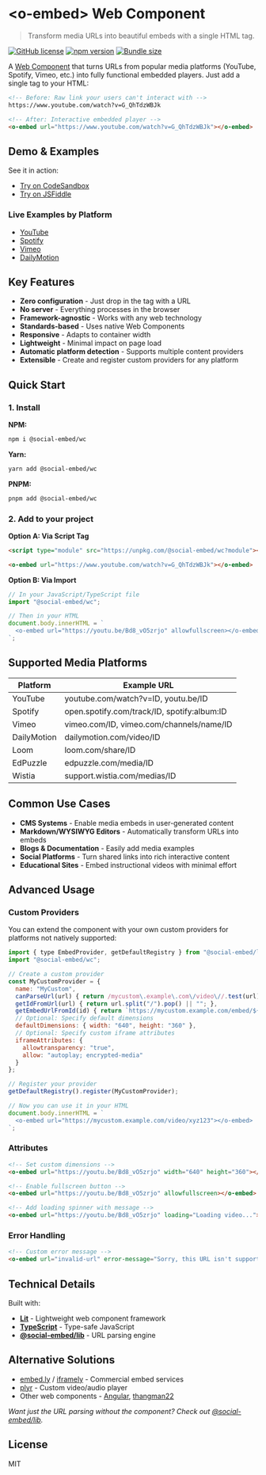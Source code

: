 # &lt;o-embed&gt; Web Component

> Transform media URLs into beautiful embeds with a single HTML tag.

[![GitHub license](https://img.shields.io/badge/license-MIT-blue.svg)](https://github.com/social-embed/social-embed/blob/master/LICENSE)
[![npm version](https://img.shields.io/npm/v/@social-embed/wc.svg?style=flat)](https://www.npmjs.com/package/@social-embed/wc)
[![Bundle size](https://img.shields.io/bundlephobia/minzip/@social-embed/wc)](https://bundlephobia.com/package/@social-embed/wc)

A [Web Component](https://developer.mozilla.org/en-US/docs/Web/Web_Components) that turns URLs from popular media platforms (YouTube, Spotify, Vimeo, etc.) into fully functional embedded players. Just add a single tag to your HTML:

```html
<!-- Before: Raw link your users can't interact with -->
https://www.youtube.com/watch?v=G_QhTdzWBJk

<!-- After: Interactive embedded player -->
<o-embed url="https://www.youtube.com/watch?v=G_QhTdzWBJk"></o-embed>
```

## Demo & Examples

See it in action:
- [Try on CodeSandbox](https://codepen.io/attachment/pen/poRRwdy)
- [Try on JSFiddle](https://jsfiddle.net/gitpull/vc13Lhkz/)

### Live Examples by Platform

- [YouTube](https://social-embed.git-pull.com/wc/providers/youtube)
- [Spotify](https://social-embed.git-pull.com/wc/providers/spotify)
- [Vimeo](https://social-embed.git-pull.com/wc/providers/vimeo)
- [DailyMotion](https://social-embed.git-pull.com/wc/providers/dailymotion)

## Key Features

- **Zero configuration** - Just drop in the tag with a URL
- **No server** - Everything processes in the browser
- **Framework-agnostic** - Works with any web technology
- **Standards-based** - Uses native Web Components
- **Responsive** - Adapts to container width
- **Lightweight** - Minimal impact on page load
- **Automatic platform detection** - Supports multiple content providers
- **Extensible** - Create and register custom providers for any platform

## Quick Start

### 1. Install

**NPM:**
```bash
npm i @social-embed/wc
```

**Yarn:**
```bash
yarn add @social-embed/wc
```

**PNPM:**
```bash
pnpm add @social-embed/wc
```

### 2. Add to your project

**Option A: Via Script Tag**
```html
<script type="module" src="https://unpkg.com/@social-embed/wc?module"></script>

<o-embed url="https://www.youtube.com/watch?v=G_QhTdzWBJk"></o-embed>
```

**Option B: Via Import**
```js
// In your JavaScript/TypeScript file
import "@social-embed/wc";

// Then in your HTML
document.body.innerHTML = `
  <o-embed url="https://youtu.be/Bd8_vO5zrjo" allowfullscreen></o-embed>
`;
```

## Supported Media Platforms

| Platform | Example URL |
|----------|-------------|
| YouTube | youtube.com/watch?v=ID, youtu.be/ID |
| Spotify | open.spotify.com/track/ID, spotify:album:ID |
| Vimeo | vimeo.com/ID, vimeo.com/channels/name/ID |
| DailyMotion | dailymotion.com/video/ID |
| Loom | loom.com/share/ID |
| EdPuzzle | edpuzzle.com/media/ID |
| Wistia | support.wistia.com/medias/ID |

## Common Use Cases

- **CMS Systems** - Enable media embeds in user-generated content
- **Markdown/WYSIWYG Editors** - Automatically transform URLs into embeds
- **Blogs & Documentation** - Easily add media examples
- **Social Platforms** - Turn shared links into rich interactive content
- **Educational Sites** - Embed instructional videos with minimal effort

## Advanced Usage

### Custom Providers

You can extend the component with your own custom providers for platforms not natively supported:

```javascript
import { type EmbedProvider, getDefaultRegistry } from "@social-embed/lib";
import "@social-embed/wc";

// Create a custom provider
const MyCustomProvider = {
  name: "MyCustom",
  canParseUrl(url) { return /mycustom\.example\.com\/video\//.test(url); },
  getIdFromUrl(url) { return url.split("/").pop() || ""; },
  getEmbedUrlFromId(id) { return `https://mycustom.example.com/embed/${id}`; },
  // Optional: Specify default dimensions
  defaultDimensions: { width: "640", height: "360" },
  // Optional: Specify custom iframe attributes
  iframeAttributes: {
    allowtransparency: "true",
    allow: "autoplay; encrypted-media"
  }
};

// Register your provider
getDefaultRegistry().register(MyCustomProvider);

// Now you can use it in your HTML
document.body.innerHTML = `
  <o-embed url="https://mycustom.example.com/video/xyz123"></o-embed>
`;
```

### Attributes

```html
<!-- Set custom dimensions -->
<o-embed url="https://youtu.be/Bd8_vO5zrjo" width="640" height="360"></o-embed>

<!-- Enable fullscreen button -->
<o-embed url="https://youtu.be/Bd8_vO5zrjo" allowfullscreen></o-embed>

<!-- Add loading spinner with message -->
<o-embed url="https://youtu.be/Bd8_vO5zrjo" loading="Loading video..."></o-embed>
```

### Error Handling

```html
<!-- Custom error message -->
<o-embed url="invalid-url" error-message="Sorry, this URL isn't supported"></o-embed>
```

## Technical Details

Built with:
- [**Lit**](https://lit.dev/) - Lightweight web component framework
- [**TypeScript**](https://www.typescriptlang.org/) - Type-safe JavaScript
- [**@social-embed/lib**](https://social-embed.git-pull.com/lib/) - URL parsing engine

## Alternative Solutions

- [embed.ly](https://embed.ly/) / [iframely](https://iframely.com/) - Commercial embed services
- [plyr](https://plyr.io/) - Custom video/audio player
- Other web components - [Angular](https://github.com/ckeditor/ckeditor5/issues/2737#issuecomment-471326090), [thangman22](https://github.com/thangman22/oembed-component)

_Want just the URL parsing without the component? Check out [@social-embed/lib](https://social-embed.git-pull.com/lib/)._

## License

MIT

[codesandbox]: https://codepen.io/attachment/pen/poRRwdy
[jsfiddle]: https://jsfiddle.net/gitpull/vc13Lhkz/
[youtube]: https://social-embed.git-pull.com/wc/providers/youtube
[spotify]: https://social-embed.git-pull.com/wc/providers/spotify
[dailymotion]: https://social-embed.git-pull.com/wc/providers/dailymotion
[vimeo]: https://social-embed.git-pull.com/wc/providers/vimeo
